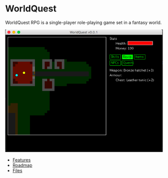 # WorldQuest

WorldQuest RPG is a single-player role-playing game set in a fantasy world.

![Screenshot](screenshot1.png "Screenshot")

* [Features](features)
* [Roadmap](roadmap)
* [Files](files)
